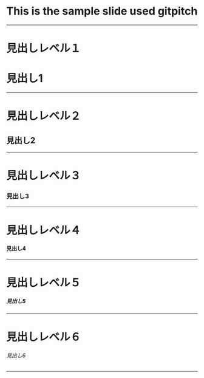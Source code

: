 # This is the sample slide used gitpitch

---
# 見出しレベル１
# 見出し1

---

# 見出しレベル２
## 見出し2

---

# 見出しレベル３
### 見出し3

---

# 見出しレベル４
#### 見出し4

---

# 見出しレベル５
##### 見出し5

---

# 見出しレベル６
###### 見出し6

---